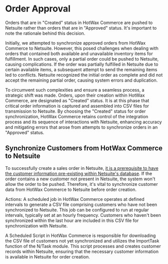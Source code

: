 # Order Approval
Orders that are in "Created" status in HotWax Commerce are pushed to Netsuite rather than orders that are in "Approved" status. It's important to note the rationale behind this decision.


Initially, we attempted to synchronize approved orders from HotWax Commerce to Netsuite. However, this posed challenges when dealing with orders that contained both available and unavailable inventory items for fulfillment. In such cases, only a partial order could be pushed to Netsuite, causing complications. If the order was partially fulfilled in Netsuite due to certain available items, a subsequent attempt to send the remaining items led to conflicts. Netsuite recognized the initial order as complete and did not accept the remaining partial order, causing system errors and duplication.


To circumvent such complexities and ensure a seamless process, a strategic shift was made. Orders, upon their creation within HotWax Commerce, are designated as "Created" status. It is at this phase that critical order information is captured and assembled into CSV files for transmission to Netsuite. By choosing the "Created" status for order synchronization, HotWax Commerce retains control of the integration process and its sequence of interactions with Netsuite, enhancing accuracy and mitigating errors that arose from attempts to synchronize orders in an "Approved" status.

## Synchronize Customers from HotWax Commerce to Netsuite
To successfully create a sales order in Netsuite, [it is a prerequisite to have the customer information pre-existing within Netsuite's database][netSuiteCustomer]. If the order contains a new customer not present in Netsuite, the system won't allow the order to be pushed. Therefore, it's vital to synchronize customer data from HotWax Commerce to Netsuite before order creation.

Actions:
A scheduled job in HotWax Commerce operates at defined intervals to generate a CSV file comprising customers who have not been synchronized to Netsuite. This job can be configured to run at regular intervals, typically set at an hourly frequency. Customers who haven't been synchronized within the last hour are included in this CSV file for synchronization with Netsuite.


A Scheduled Script in HotWax Commerce is responsible for downloading the CSV file of customers not yet synchronized and utilizes the ImportTask function of the N/Task module. This script processes and creates customer records within Netsuite, ensuring that the necessary customer information is available in Netsuite for order creation.


<!-- page links -->
[netSuiteCustomer]:https://docs.oracle.com/en/cloud/saas/netsuite/ns-online-help/section_162886247923.html#Best-Practices-for-Order-Sync